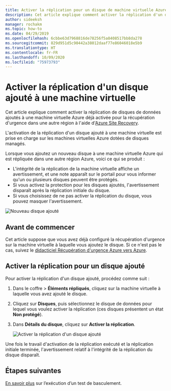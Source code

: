 ```yaml
---
title: Activer la réplication pour un disque de machine virtuelle Azure ajouté dans Azure Site Recovery
description: Cet article explique comment activer la réplication d'un disque ajouté à une machine virtuelle Azure activée pour la récupération d'urgence avec Azure Site Recovery.
author: sideeksh
manager: rochakm
ms.topic: how-to
ms.date: 04/29/2019
ms.openlocfilehash: 6cbbe63d7968816de78256f5a8408517bb8da278
ms.sourcegitcommit: 829d951d5c90442a38012daaf77e86046018e5b9
ms.translationtype: HT
ms.contentlocale: fr-FR
ms.lasthandoff: 10/09/2020
ms.locfileid: "75973793"
---
```

# <a name="enable-replication-for-a-disk-added-to-an-azure-vm"></a>Activer la réplication d'un disque ajouté à une machine virtuelle


Cet article explique comment activer la réplication de disques de données ajoutés à une machine virtuelle Azure déjà activée pour la récupération d'urgence dans une autre région à l'aide d'[Azure Site Recovery](site-recovery-overview.md).

L'activation de la réplication d'un disque ajouté à une machine virtuelle est prise en charge sur les machines virtuelles Azure dotées de disques managés.

Lorsque vous ajoutez un nouveau disque à une machine virtuelle Azure qui est répliquée dans une autre région Azure, voici ce qui se produit :

-   L'intégrité de la réplication de la machine virtuelle affiche un avertissement, et une note apparaît sur le portail pour vous informer qu'un ou plusieurs disques peuvent être protégés.
-   Si vous activez la protection pour les disques ajoutés, l'avertissement disparaît après la réplication initiale du disque.
-   Si vous choisissez de ne pas activer la réplication du disque, vous pouvez masquer l'avertissement.

![Nouveau disque ajouté](./media/azure-to-azure-enable-replication-added-disk/newdisk.png)



## <a name="before-you-start"></a>Avant de commencer

Cet article suppose que vous avez déjà configuré la récupération d'urgence sur la machine virtuelle à laquelle vous ajoutez le disque. Si ce n'est pas le cas, suivez le [didacticiel Récupération d'urgence Azure vers Azure](azure-to-azure-tutorial-enable-replication.md).

## <a name="enable-replication-for-an-added-disk"></a>Activer la réplication pour un disque ajouté

Pour activer la réplication d'un disque ajouté, procédez comme suit :

1. Dans le coffre > **Éléments répliqués**, cliquez sur la machine virtuelle à laquelle vous avez ajouté le disque.
2. Cliquez sur **Disques**, puis sélectionnez le disque de données pour lequel vous voulez activer la réplication (ces disques présentent un état **Non protégé**).
3.  Dans **Détails du disque**, cliquez sur **Activer la réplication**.

    ![Activer la réplication d'un disque ajouté](./media/azure-to-azure-enable-replication-added-disk/enabled-added.png)

Une fois le travail d'activation de la réplication exécuté et la réplication initiale terminée, l'avertissement relatif à l'intégrité de la réplication du disque disparaît.



## <a name="next-steps"></a>Étapes suivantes

[En savoir plus](site-recovery-test-failover-to-azure.md) sur l’exécution d’un test de basculement.
